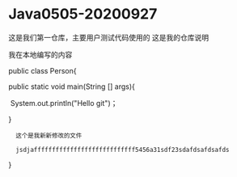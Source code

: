 # Java0505-20200927
这是我们第一仓库，主要用户测试代码使用的
这是我的仓库说明

我在本地编写的内容

public class Person{

  public static void main(String [] args){

​    System.out.println("Hello git")；

  }


      这个是我新新修改的文件

      jsdjaffffffffffffffffffffffffffff5456a31sdf23sdafdsafdsafds
}
